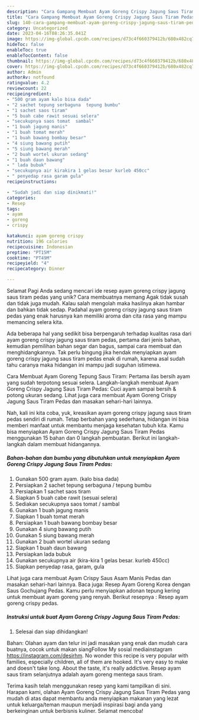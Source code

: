 ```yaml
---
description: "Cara Gampang Membuat Ayam Goreng Crispy Jagung Saus Tiram Pedas yang Lezat Sekali, Enak"
title: "Cara Gampang Membuat Ayam Goreng Crispy Jagung Saus Tiram Pedas yang Lezat Sekali, Enak"
slug: 140-cara-gampang-membuat-ayam-goreng-crispy-jagung-saus-tiram-pedas-yang-lezat-sekali-enak
category: Uncategorized
date: 2023-04-16T08:26:35.041Z
image: https://img-global.cpcdn.com/recipes/d73c4f660379412b/680x482cq70/ayam-goreng-crispy-jagung-saus-tiram-pedas-foto-resep-utama.jpg
hideToc: false
enableToc: true
enableTocContent: false
thumbnail: https://img-global.cpcdn.com/recipes/d73c4f660379412b/680x482cq70/ayam-goreng-crispy-jagung-saus-tiram-pedas-foto-resep-utama.jpg
cover: https://img-global.cpcdn.com/recipes/d73c4f660379412b/680x482cq70/ayam-goreng-crispy-jagung-saus-tiram-pedas-foto-resep-utama.jpg
author: Admin
authorAv: notfound
ratingvalue: 4.2
reviewcount: 22
recipeingredient:
- "500 gram ayam kalo bisa dada"
- "2 sachet tepung serbaguna  tepung bumbu"
- "1 sachet saos tiram"
- "5 buah cabe rawit sesuai selera"
- "secukupnya saos tomat  sambal"
- "1 buah jagung manis"
- "1 buah tomat merah"
- "1 buah bawang bombay besar"
- "4 siung bawang putih"
- "5 siung bawang merah"
- "2 buah wortel ukuran sedang"
- "1 buah daun bawang"
- " lada bubuk"
- "secukupnya air kirakira 1 gelas besar kurleb 450cc"
- " penyedap rasa garam gula"
recipeinstructions:

- "Sudah jadi dan siap dinikmati!"
categories:
- Resep
tags:
- ayam
- goreng
- crispy

katakunci: ayam goreng crispy 
nutrition: 196 calories
recipecuisine: Indonesian
preptime: "PT15M"
cooktime: "PT49M"
recipeyield: "4"
recipecategory: Dinner

---
```



Selamat Pagi Anda sedang mencari ide resep ayam goreng crispy jagung saus tiram pedas yang unik? Cara membuatnya memang Agak tidak susah dan tidak juga mudah. Kalau salah mengolah maka hasilnya akan hambar dan bahkan tidak sedap. Padahal ayam goreng crispy jagung saus tiram pedas yang enak harusnya kan memiliki aroma dan cita rasa yang mampu memancing selera kita.


Ada beberapa hal yang sedikit bisa berpengaruh terhadap kualitas rasa dari ayam goreng crispy jagung saus tiram pedas, pertama dari jenis bahan, kemudian pemilihan bahan segar dan bagus, sampai cara membuat dan menghidangkannya. Tak perlu bingung jika hendak menyiapkan ayam goreng crispy jagung saus tiram pedas enak di rumah, karena asal sudah tahu caranya maka hidangan ini mampu jadi suguhan istimewa.

Cara Membuat Ayam Goreng Tepung Saus Tiram: Pertama ilas bersih ayam yang sudah terpotong sesuai selera. Langkah-langkah membuat Ayam Goreng Crispy Jagung Saus Tiram Pedas: Cuci ayam sampai bersih &amp; potong ukuran sedang. Lihat juga cara membuat Ayam Goreng Crispy Jagung Saus Tiram Pedas dan masakan sehari-hari lainnya.


Nah, kali ini kita coba, yuk, kreasikan ayam goreng crispy jagung saus tiram pedas sendiri di rumah. Tetap berbahan yang sederhana, hidangan ini bisa memberi manfaat untuk membantu menjaga kesehatan tubuh kita. Kamu bisa menyiapkan Ayam Goreng Crispy Jagung Saus Tiram Pedas menggunakan 15 bahan dan 0 langkah pembuatan. Berikut ini langkah-langkah dalam membuat hidangannya.

<!--inarticleads1-->

##### Bahan-bahan dan bumbu yang dibutuhkan untuk menyiapkan Ayam Goreng Crispy Jagung Saus Tiram Pedas:

1. Gunakan 500 gram ayam. (kalo bisa dada)
1. Persiapkan 2 sachet tepung serbaguna / tepung bumbu
1. Persiapkan 1 sachet saos tiram
1. Siapkan 5 buah cabe rawit (sesuai selera)
1. Sediakan secukupnya saos tomat / sambal
1. Gunakan 1 buah jagung manis
1. Siapkan 1 buah tomat merah
1. Persiapkan 1 buah bawang bombay besar
1. Gunakan 4 siung bawang putih
1. Gunakan 5 siung bawang merah
1. Gunakan 2 buah wortel ukuran sedang
1. Siapkan 1 buah daun bawang
1. Persiapkan  lada bubuk
1. Gunakan secukupnya air (kira-kira 1 gelas besar. kurleb 450cc)
1. Siapkan  penyedap rasa, garam, gula


Lihat juga cara membuat Ayam Crispy Saus Asam Manis Pedas dan masakan sehari-hari lainnya. Baca juga: Resep Ayam Goreng Korea dengan Saus Gochujang Pedas. Kamu perlu menyiapkan adonan tepung kering untuk membuat ayam goreng yang renyah. Berikut resepnya : Resep ayam goreng crispy pedas. 

<!--inarticleads2-->

##### Instruksi untuk buat Ayam Goreng Crispy Jagung Saus Tiram Pedas:


1. Selesai dan siap dihidangkan!

Bahan: Olahan ayam dan telur ini jadi masakan yang enak dan mudah cara buatnya, cocok untuk makan siangFollow My sosial mediainstagram https://instagram.com/desirhm. No wonder this recipe is very popular with families, especially children, all of them are hooked. It&#39;s very easy to make and doesn&#39;t take long. About the taste, it&#39;s really addictive. Resep ayam saus tiram selanjutnya adalah ayam goreng mentega saus tiram. 

Terima kasih telah menggunakan resep yang kami tampilkan di sini. Harapan kami, olahan Ayam Goreng Crispy Jagung Saus Tiram Pedas yang mudah di atas dapat membantu anda menyiapkan makanan yang lezat untuk keluarga/teman maupun menjadi inspirasi bagi anda yang berkeinginan untuk berbisnis kuliner. Selamat mencoba!
